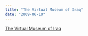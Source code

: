 ```yaml
---
title: "The Virtual Museum of Iraq"
date: "2009-06-10"
---
```


[The Virtual Museum of Iraq](http://www.virtualmuseumiraq.cnr.it/)

